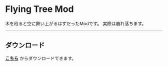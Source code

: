 # Flying Tree Mod

木を殴ると空に舞い上がるはずだったModです。
実際は崩れ落ちます。

---

## ダウンロード

 [**こちら**](https://github.com/Harunanoda/flying-tree-mod/releases) からダウンロードできます。
